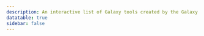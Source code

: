 ```yaml
---
description: An interactive list of Galaxy tools created by the Galaxy Tool Metadata Extractor.
datatable: true
sidebar: false
---
```



